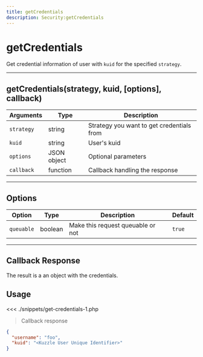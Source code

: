 ```yaml
---
title: getCredentials
description: Security:getCredentials
---
```


# getCredentials

Get credential information of user with `kuid` for the specified `strategy`.

---

## getCredentials(strategy, kuid, [options], callback)

| Arguments  | Type        | Description                               |
| ---------- | ----------- | ----------------------------------------- |
| `strategy` | string      | Strategy you want to get credentials from |
| `kuid`     | string      | User's kuid                               |
| `options`  | JSON object | Optional parameters                       |
| `callback` | function    | Callback handling the response            |

---

## Options

| Option     | Type    | Description                       | Default |
| ---------- | ------- | --------------------------------- | ------- |
| `queuable` | boolean | Make this request queuable or not | `true`  |

---

## Callback Response

The result is a an object with the credentials.

## Usage

<<< ./snippets/get-credentials-1.php

> Callback response

```json
{
  "username": "foo",
  "kuid": "<Kuzzle User Unique Identifier>"
}
```
